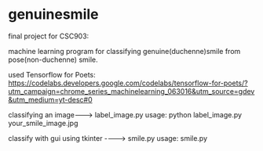 # genuinesmile

final project for CSC903:

machine learning program for classifying genuine(duchenne)smile from pose(non-duchenne) smile.

used Tensorflow for Poets: https://codelabs.developers.google.com/codelabs/tensorflow-for-poets/?utm_campaign=chrome_series_machinelearning_063016&utm_source=gdev&utm_medium=yt-desc#0

classifying an image---> label_image.py
usage: python label_image.py your_smile_image.jpg

classify with gui using tkinter ----> smile.py
usage: smile.py
